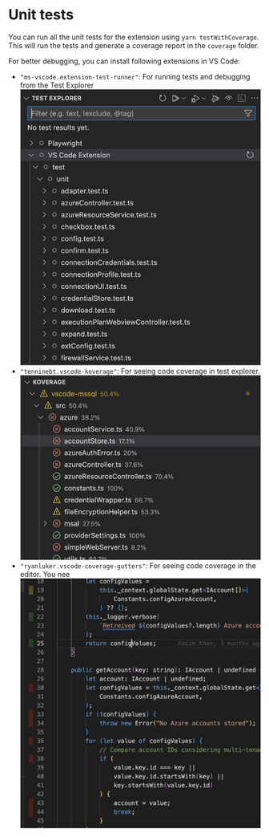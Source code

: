 # Unit tests

You can run all the unit tests for the extension using `yarn testWithCoverage`. This will run the tests and generate a coverage report in the `coverage` folder.

For better debugging, you can install following extensions in VS Code:

-   `"ms-vscode.extension-test-runner"`: For running tests and debugging from the Test Explorer
    ![Unit test explorer](../../images/unit-test-explorer-view.png)
-   `"tenninebt.vscode-koverage"`: For seeing code coverage in test explorer.
    ![Unit test coverage explorer](../../images/unit-test-koverage-explorer-view.png)
-   `"ryanluker.vscode-coverage-gutters"`: For seeing code coverage in the editor. You nee
    ![Coverage gutters](../../images/unit-test-coverage-gutters.png)

